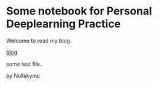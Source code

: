 # Some notebook for Personal Deeplearning Practice

Welcome to read my blog

[blog](Http://nullskymc.site)

some test file.

 by Nullskymc

